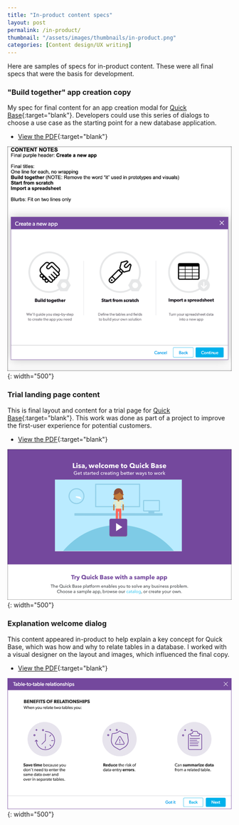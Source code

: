 ```yaml
---
title: "In-product content specs"
layout: post
permalink: /in-product/
thumbnail: "/assets/images/thumbnails/in-product.png"
categories: [Content design/UX writing]
---
```

Here are samples of specs for in-product content. These were all final specs that were the basis for development.

### "Build together" app creation copy
My spec for final content for an app creation modal for [Quick Base](https://www.quickbase.com){:target="blank"}. Developers could use this series of dialogs to choose a use case as the starting point for a new database application.

- [View the PDF](/assets/pdf/Quick-Base-app-creation-copy.pdf){:target="blank"}

![](/assets/images/in-product.png){: width="500"}

### Trial landing page content
This is final layout and content for a trial page for [Quick Base](https://www.quickbase.com){:target="blank"}. This work was done as part of a project to improve the first-user experience for potential customers.

- [View the PDF](/assets/pdf/Quick-Base-trial-landing-page.pdf){:target="blank"}

![](/assets/images/trial.png){: width="500"}

### Explanation welcome dialog
This content appeared in-product to help explain a key concept for Quick Base, which was how and why to relate tables in a database. I worked with a visual designer on the layout and images, which influenced the final copy.

- [View the PDF](/assets/pdf/relationships-explanation.pdf){:target="blank"}

![](/assets/images/rel-explanation-2.png){: width="500"}
